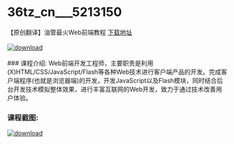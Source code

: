 # 36tz_cn___5213150
【原创翻译】油管最火Web前端教程
[下载地址](http://www.36tz.cn/article/5213150 "下载地址")
<br/></br>[![download](http://36tz.cn/muke_img/2020_05_2-98-300x177.png "下载地址")](http://www.36tz.cn/article/5213150 "下载地址")
<br/></br>### 课程介绍:
Web前端开发工程师，主要职责是利用(X)HTML/CSS/JavaScript/Flash等各种Web技术进行客户端产品的开发。完成客户端程序(也就是浏览器端)的开发，开发JavaScript以及Flash模块，同时结合后台开发技术模拟整体效果，进行丰富互联网的Web开发，致力于通过技术改善用户体验。

### 课程截图:
[![download](http://36tz.cn/muke_img/2020_05_1-106.png "下载地址")](http://www.36tz.cn/article/5213150 "下载地址")
